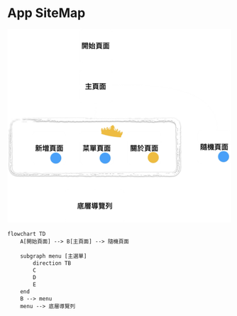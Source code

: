 # App SiteMap

![AppSiteMap](../../imgs/app_sitemap.png)

```mermaid
flowchart TD
    A[開始頁面] --> B[主頁面] --> 隨機頁面
    
    subgraph menu [主選單]
        direction TB
        C
        D
        E
    end
    B --> menu  
    menu --> 底層導覽列

```